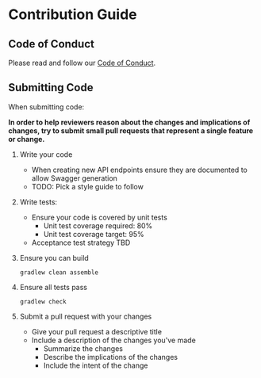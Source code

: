 # Contribution Guide

## Code of Conduct

Please read and follow our [Code of Conduct](https://github.com/scotiabank/accelerator-initializer/blob/master/CODE_OF_CONDUCT.md).

## Submitting Code

When submitting code:

**In order to help reviewers reason about the changes and implications of changes, try to submit small pull requests that represent a single feature or change.**

1. Write your code
   * When creating new API endpoints ensure they are documented to allow Swagger generation
   * TODO: Pick a style guide to follow

2. Write tests:
   * Ensure your code is covered by unit tests
      * Unit test coverage required: 80%
      * Unit test coverage target: 95%
   * Acceptance test strategy TBD

3. Ensure you can build
   ```
   gradlew clean assemble
   ```
   
4. Ensure all tests pass
   ```
   gradlew check
   ```
   
5. Submit a pull request with your changes
   * Give your pull request a descriptive title
   * Include a description of the changes you've made
      * Summarize the changes
      * Describe the implications of the changes
      * Include the intent of the change
